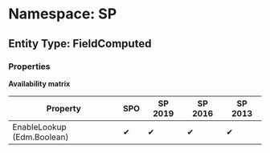# Namespace: SP

## Entity Type: FieldComputed

### Properties

**Availability matrix**

Property | SPO | SP 2019 | SP 2016 | SP 2013
----------|-----|---------|---------|--------
EnableLookup (Edm.Boolean) | ✔ | ✔ | ✔ | ✔

